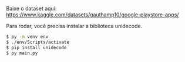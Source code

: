 Baixe o dataset aqui: https://www.kaggle.com/datasets/gauthamp10/google-playstore-apps/

Para rodar, você precisa instalar a biblioteca unidecode.

```sh
$ py -m venv env
$ ./env/Scripts/activate
$ pip install unidecode
$ py main.py
```